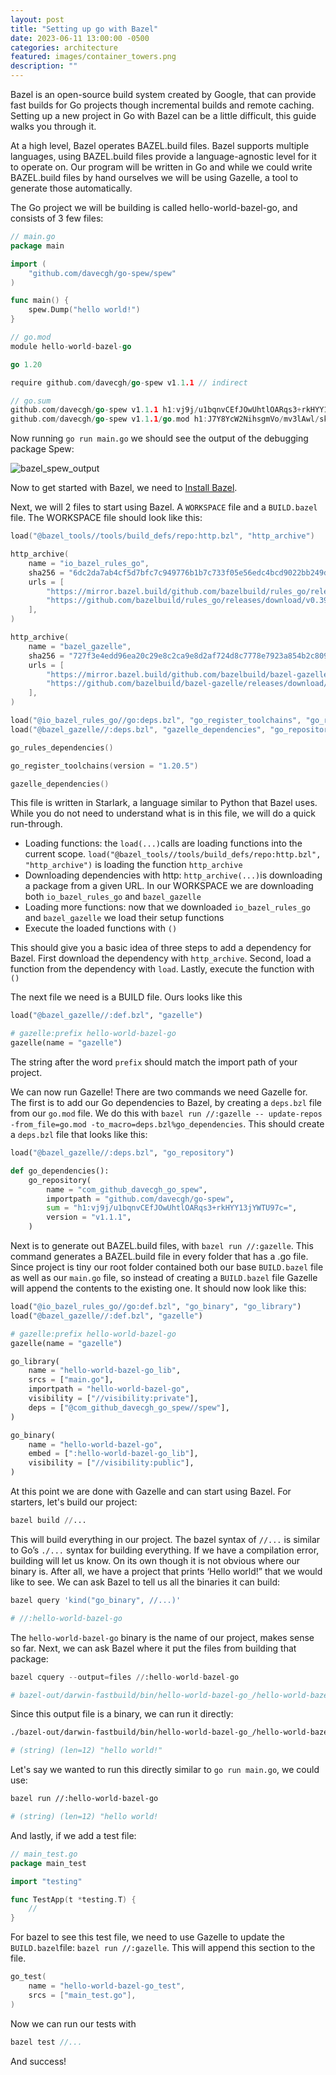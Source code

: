 ```yaml
---
layout: post
title: "Setting up go with Bazel"
date: 2023-06-11 13:00:00 -0500
categories: architecture
featured: images/container_towers.png
description: ""
---
```


Bazel is an open-source build system created by Google, that can provide fast builds for Go projects though incremental builds and remote caching. Setting up a new project in Go with Bazel can be a little difficult, this guide walks you through it.

At a high level, Bazel operates BAZEL.build files. Bazel supports multiple languages, using BAZEL.build files provide a language-agnostic level for it to operate on. Our program will be written in Go and while we could write BAZEL.build files by hand ourselves we will be using Gazelle, a tool to generate those automatically.

The Go project we will be building is called hello-world-bazel-go, and consists of 3 few files:

```go
// main.go
package main

import (
	"github.com/davecgh/go-spew/spew"
)

func main() {
	spew.Dump("hello world!")
}
```

```go
// go.mod
module hello-world-bazel-go

go 1.20

require github.com/davecgh/go-spew v1.1.1 // indirect
```

```go
// go.sum
github.com/davecgh/go-spew v1.1.1 h1:vj9j/u1bqnvCEfJOwUhtlOARqs3+rkHYY13jYWTU97c=
github.com/davecgh/go-spew v1.1.1/go.mod h1:J7Y8YcW2NihsgmVo/mv3lAwl/skON4iLHjSsI+c5H38=
```

Now running `go run main.go` we should see the output of the debugging package Spew:

![bazel_spew_output]("images/bazel_spew_output.png)

Now to get started with Bazel, we need to [Install Bazel](https://bazel.build/start).

Next, we will 2 files to start using Bazel. A `WORKSPACE` file and a `BUILD.bazel` file. The WORKSPACE file should look like this:

```go
load("@bazel_tools//tools/build_defs/repo:http.bzl", "http_archive")

http_archive(
    name = "io_bazel_rules_go",
    sha256 = "6dc2da7ab4cf5d7bfc7c949776b1b7c733f05e56edc4bcd9022bb249d2e2a996",
    urls = [
        "https://mirror.bazel.build/github.com/bazelbuild/rules_go/releases/download/v0.39.1/rules_go-v0.39.1.zip",
        "https://github.com/bazelbuild/rules_go/releases/download/v0.39.1/rules_go-v0.39.1.zip",
    ],
)

http_archive(
    name = "bazel_gazelle",
    sha256 = "727f3e4edd96ea20c29e8c2ca9e8d2af724d8c7778e7923a854b2c80952bc405",
    urls = [
        "https://mirror.bazel.build/github.com/bazelbuild/bazel-gazelle/releases/download/v0.30.0/bazel-gazelle-v0.30.0.tar.gz",
        "https://github.com/bazelbuild/bazel-gazelle/releases/download/v0.30.0/bazel-gazelle-v0.30.0.tar.gz",
    ],
)

load("@io_bazel_rules_go//go:deps.bzl", "go_register_toolchains", "go_rules_dependencies")
load("@bazel_gazelle//:deps.bzl", "gazelle_dependencies", "go_repository")

go_rules_dependencies()

go_register_toolchains(version = "1.20.5")

gazelle_dependencies()
```

This file is written in Starlark, a language similar to Python that Bazel uses. While you do not need to understand what is in this file, we will do a quick run-through.

- Loading functions: the  `load(...)`calls are loading functions into the current scope. `load("@bazel_tools//tools/build_defs/repo:http.bzl", "http_archive")` is loading the function `http_archive`
- Downloading dependencies with http: `http_archive(...)`is downloading a package from a given URL. In our WORKSPACE we are downloading both `io_bazel_rules_go` and `bazel_gazelle`
- Loading more functions: now that we downloaded `io_bazel_rules_go` and `bazel_gazelle` we load their setup functions
- Execute the loaded functions with `()`

This should give you a basic idea of three steps to add a dependency for Bazel. First download the dependency with `http_archive`. Second, load a function from the dependency with `load`. Lastly, execute the function with `()`

The next file we need is a BUILD file. Ours looks like this

```python
load("@bazel_gazelle//:def.bzl", "gazelle")

# gazelle:prefix hello-world-bazel-go
gazelle(name = "gazelle")
```

The string after the word `prefix` should match the import path of your project.

We can now run Gazelle! There are two commands we need Gazelle for. The first is to add our Go dependencies to Bazel, by creating a `deps.bzl` file from our `go.mod` file. We do this with `bazel run //:gazelle -- update-repos -from_file=go.mod -to_macro=deps.bzl%go_dependencies`. This should create a `deps.bzl` file that looks like this:

```python
load("@bazel_gazelle//:deps.bzl", "go_repository")

def go_dependencies():
    go_repository(
        name = "com_github_davecgh_go_spew",
        importpath = "github.com/davecgh/go-spew",
        sum = "h1:vj9j/u1bqnvCEfJOwUhtlOARqs3+rkHYY13jYWTU97c=",
        version = "v1.1.1",
    )
```

Next is to generate out BAZEL.build files, with `bazel run //:gazelle`. This command generates a BAZEL.build file in every folder that has a .go file. Since project is tiny our root folder contained both our base `BUILD.bazel` file as well as our `main.go` file, so instead of creating a `BUILD.bazel` file Gazelle will append the contents to the existing one. It should now look like this:

```python
load("@io_bazel_rules_go//go:def.bzl", "go_binary", "go_library")
load("@bazel_gazelle//:def.bzl", "gazelle")

# gazelle:prefix hello-world-bazel-go
gazelle(name = "gazelle")

go_library(
    name = "hello-world-bazel-go_lib",
    srcs = ["main.go"],
    importpath = "hello-world-bazel-go",
    visibility = ["//visibility:private"],
    deps = ["@com_github_davecgh_go_spew//spew"],
)

go_binary(
    name = "hello-world-bazel-go",
    embed = [":hello-world-bazel-go_lib"],
    visibility = ["//visibility:public"],
)
```

At this point we are done with Gazelle and can start using Bazel. For starters, let's build our project:

```python
bazel build //...
```

This will build everything in our project. The bazel syntax of `//...` is similar to Go’s `./...` syntax for building everything. If we have a compilation error, building will let us know. On its own though it is not obvious where our binary is. After all, we have a project that prints ‘Hello world!” that we would like to see. We can ask Bazel to tell us all the binaries it can build:

```python
bazel query 'kind("go_binary", //...)'

# //:hello-world-bazel-go
```

The `hello-world-bazel-go` binary is the name of our project, makes sense so far. Next, we can ask Bazel where it put the files from building that package:

```python
bazel cquery --output=files //:hello-world-bazel-go

# bazel-out/darwin-fastbuild/bin/hello-world-bazel-go_/hello-world-bazel-go
```

Since this output file is a binary, we can run it directly:

```bash
./bazel-out/darwin-fastbuild/bin/hello-world-bazel-go_/hello-world-bazel-go

# (string) (len=12) "hello world!"
```

Let's say we wanted to run this directly similar to `go run main.go`, we could use:

```bash
bazel run //:hello-world-bazel-go

# (string) (len=12) "hello world!
```

And lastly, if we add a test file:

```go
// main_test.go
package main_test

import "testing"

func TestApp(t *testing.T) {
	//
}
```

For bazel to see this test file, we need to use Gazelle to update the `BUILD.bazel`file: `bazel run //:gazelle`. This will append this section to the file.

```go
go_test(
    name = "hello-world-bazel-go_test",
    srcs = ["main_test.go"],
)
```

Now we can run our tests with

```go
bazel test //...
```

And success!
